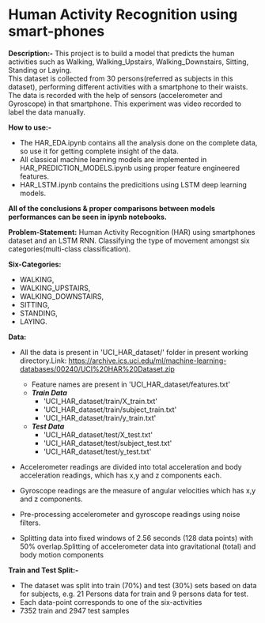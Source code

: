 # Human Activity Recognition using smart-phones

**Description:-**
This project is to build a model that predicts the human activities such as Walking, Walking_Upstairs, Walking_Downstairs, Sitting, Standing or Laying.<br/>This dataset is collected from 30 persons(referred as subjects in this dataset), performing different activities with a smartphone to their waists. The data is recorded with the help of sensors (accelerometer and Gyroscope) in that smartphone. This experiment was video recorded to label the data manually.

**How to use:-**
* The HAR_EDA.ipynb contains all the analysis done on the complete data, so use it for getting complete insight of the data.
* All classical machine learning models are implemented in HAR_PREDICTION_MODELS.ipynb using proper feature engineered features.
* HAR_LSTM.ipynb contains the predicitions using LSTM deep learning models.

**All of the conclusions & proper comparisons between models performances can be seen in ipynb notebooks.**

**Problem-Statement:**
Human Activity Recognition (HAR) using smartphones dataset and an LSTM RNN. Classifying the type of movement amongst six categories(multi-class classification).

**Six-Categories:**
 
* WALKING,
* WALKING_UPSTAIRS,
* WALKING_DOWNSTAIRS,
* SITTING,
* STANDING,
* LAYING.


**Data:**
* All the data is present in 'UCI_HAR_dataset/' folder in present working directory.Link: https://archive.ics.uci.edu/ml/machine-learning-databases/00240/UCI%20HAR%20Dataset.zip
     - Feature names are present in 'UCI_HAR_dataset/features.txt'
     - ___Train Data___
         - 'UCI_HAR_dataset/train/X_train.txt'
         - 'UCI_HAR_dataset/train/subject_train.txt'
         - 'UCI_HAR_dataset/train/y_train.txt'
     - ___Test Data___
         - 'UCI_HAR_dataset/test/X_test.txt'
         - 'UCI_HAR_dataset/test/subject_test.txt'
         - 'UCI_HAR_dataset/test/y_test.txt'

* Accelerometer readings are divided into total acceleration and body acceleration readings, which has x,y and z components each.
* Gyroscope readings are the measure of angular velocities which has x,y and z components.
* Pre-processing accelerometer and gyroscope readings using noise filters.
* Splitting data into fixed windows of 2.56 seconds (128 data points) with 50% overlap.Splitting of accelerometer data into gravitational (total) and body motion components

**Train and Test Split:-**

* The dataset was split into train (70%) and test (30%) sets based on data for subjects, e.g. 21 Persons data for train and 9 persons data for test.
* Each data-point corresponds to one of the six-activities
* 7352 train and 2947 test samples
